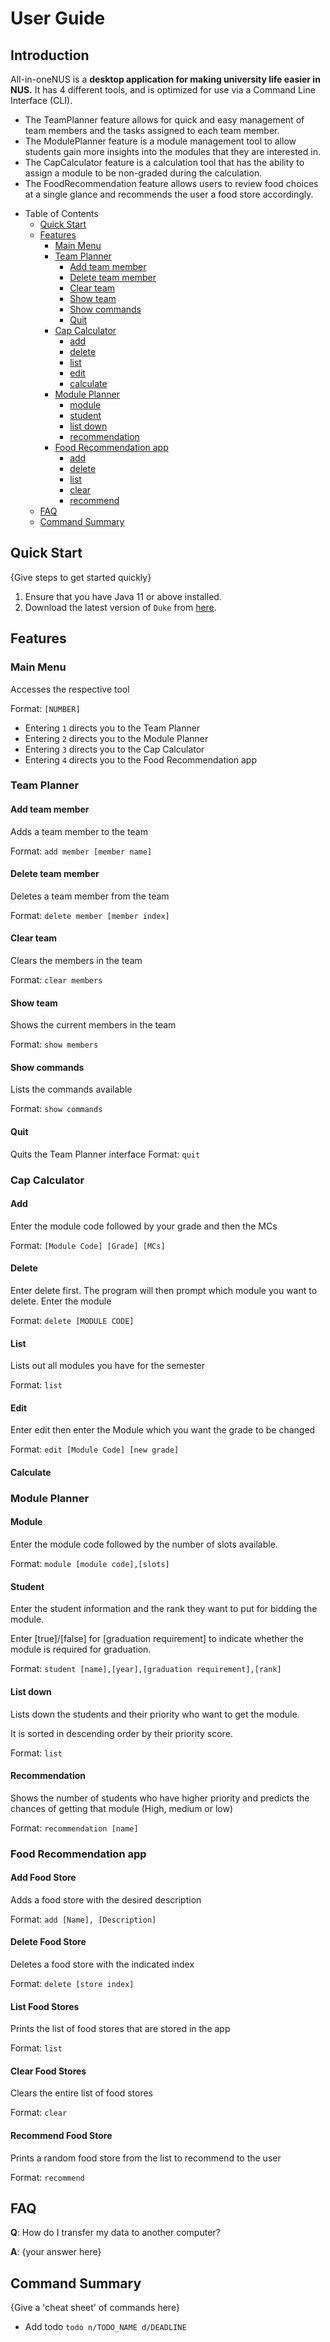 # User Guide

## Introduction

All-in-oneNUS is a **desktop application for making university life easier in NUS.** 
It has 4 different tools, and is optimized for use via a Command Line Interface (CLI). 
- The TeamPlanner feature allows for quick and easy management of team members and the tasks assigned to each team member. 
- The ModulePlanner feature is a module management tool to allow students gain more insights into the modules that they are interested in. 
- The CapCalculator feature is a calculation tool that has the ability to assign a module to be non-graded during the calculation. 
- The FoodRecommendation feature allows users to review food choices at a single glance and recommends the user a food store accordingly.

* Table of Contents
  * [Quick Start](UserGuide.md#Quick-Start)
  * [Features](UserGuide.md#Features)
    * [Main Menu](UserGuide.md#Main-Menu)
    * [Team Planner](UserGuide.md#Team-Planner)
      * [Add team member](UserGuide.md#Add-team-member)
      * [Delete team member](UserGuide.md#Delete-team-member)
      * [Clear team](UserGuide.md#Clear-team)
      * [Show team](UserGuide.md#Show-team)
      * [Show commands](UserGuide.md#Show-commands)
      * [Quit](UserGuide.md#Quit)
    * [Cap Calculator](UserGuide.md#Cap-Calculator)
      * [add](UserGuide.md#add)
      * [delete](UserGuide.md#delete)
      * [list](UserGuide.md#list)
      * [edit](UserGuide.md#edit)
      * [calculate](UserGuide.md#calculate)
    * [Module Planner](UserGuide.md#Module-Planner)
      * [module](UserGuide.md#module)
      * [student](UserGuide.md#student)
      * [list down](UserGuide.md#list-down)
      * [recommendation](UserGuide.md#recommendation)
    * [Food Recommendation app](UserGuide.md#Food-Recommendation-app)
      * [add](UserGuide.md#add-food-store)
      * [delete](UserGuide.md#delete-food-store)
      * [list](UserGuide.md#list-food-stores)
      * [clear](UserGuide.md#clear-food-stores)
      * [recommend](UserGuide.md#recommend-food-store)
  * [FAQ](UserGuide.md#FAQ)
  * [Command Summary](UserGuide.md#Command-Summary)

## Quick Start

{Give steps to get started quickly}

1. Ensure that you have Java 11 or above installed.
2. Download the latest version of `Duke` from [here](https://github.com/AY2021S2-CS2113T-T09-3/tp/releases).

## Features

### Main Menu
Accesses the respective tool

Format: `[NUMBER]`


* Entering `1` directs you to the Team Planner
* Entering `2` directs you to the Module Planner
* Entering `3` directs you to the Cap Calculator
* Entering `4` directs you to the Food Recommendation app

### Team Planner

#### Add team member
Adds a team member to the team

Format: `add member [member name]`

#### Delete team member
Deletes a team member from the team

Format: `delete member [member index]`

#### Clear team
Clears the members in the team

Format: `clear members`

#### Show team
Shows the current members in the team

Format: `show members`

#### Show commands
Lists the commands available

Format: `show commands`

#### Quit
Quits the Team Planner interface
Format: `quit`


### Cap Calculator

#### Add
Enter the module code followed by your grade and then the MCs

Format: `[Module Code] [Grade] [MCs]`

#### Delete
Enter delete first. The program will then prompt which module you want to delete. Enter the module

Format: `delete [MODULE CODE]`

#### List
Lists out all modules you have for the semester

Format: `list`

#### Edit
Enter edit then enter the Module which you want the grade to be changed

Format: `edit [Module Code] [new grade]`

#### Calculate


### Module Planner

#### Module
Enter the module code followed by the number of slots available.

Format: `module [module code],[slots]`

#### Student
Enter the student information and the rank they want to put for bidding the module. 

Enter [true]/[false] for [graduation requirement] to indicate whether the module is required for graduation.

Format: `student [name],[year],[graduation requirement],[rank]`

#### List down
Lists down the students and their priority who want to get the module. 

It is sorted in descending order by their priority score.

Format: `list`

#### Recommendation
Shows the number of students who have higher priority and predicts the chances of getting that module (High, medium or low)

Format: `recommendation [name]`


### Food Recommendation app

#### Add Food Store
Adds a food store with the desired description

Format: `add [Name], [Description]`


#### Delete Food Store
Deletes a food store with the indicated index

Format: `delete [store index]`

#### List Food Stores
Prints the list of food stores that are stored in the app

Format: `list`

#### Clear Food Stores
Clears the entire list of food stores

Format: `clear`

#### Recommend Food Store
Prints a random food store from the list to recommend to the user

Format: `recommend`


## FAQ

**Q**: How do I transfer my data to another computer?

**A**: {your answer here}

## Command Summary

{Give a 'cheat sheet' of commands here}

* Add todo `todo n/TODO_NAME d/DEADLINE`
